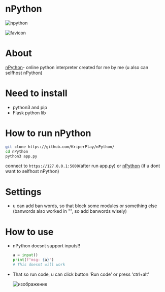 # nPython

![npython](https://github.com/user-attachments/assets/36e1c529-7490-4046-8f32-23007806b1d0)

![favicon](https://github.com/user-attachments/assets/f7b4ae37-f1a9-4273-abea-838d07e0d8c9)

# About

[nPython](https://9off.pythonanywhere.com/)- online python interpreter created for me by me
(u also can selfhost nPython)

# Need to install
* python3 and pip
* Flask python lib

# How to run nPython
```sh
git clone https://github.com/KriperPlay/nPython/
cd nPython
python3 app.py
```
connect to ```https://127.0.0.1:5000```(after run app.py) or [nPython](https://9off.pythonanywhere.com/) (if u dont want to selfhost nPython)

# Settings
* u can add ban words, so that block some modules or something else
(banwords also worked in "", so add banwords wisely)

# How to use
* nPython doesnt support inputs!!
  ```python
  a = input()
  print(f"msg: {a}")
  # This doesnt will work
  ```
* That so run code, u can click button 'Run code' or press 'ctrl+alt'
  
  ![изображение](https://github.com/user-attachments/assets/5b7fead4-df29-4804-aa22-9bf24cbd842d)
